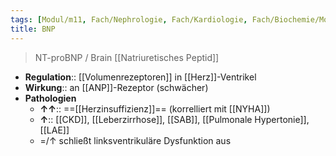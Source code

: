 ```yaml
---
tags: [Modul/m11, Fach/Nephrologie, Fach/Kardiologie, Fach/Biochemie/Molekül, Fach/Labor]
title: BNP
---
```

> NT-proBNP / Brain [[Natriuretisches Peptid]]
- **Regulation**:: [[Volumenrezeptoren]] in [[Herz]]-Ventrikel
- **Wirkung**:: an [[ANP]]-Rezeptor (schwächer)
- **Pathologien**
	- **↑↑**:: ==[[Herzinsuffizienz]]== (korrelliert mit [[NYHA]])
	- **↑**:: [[CKD]], [[Leberzirrhose]], [[SAB]], [[Pulmonale Hypertonie]], [[LAE]]
	- =/↑ schließt linksventrikuläre Dysfunktion aus
